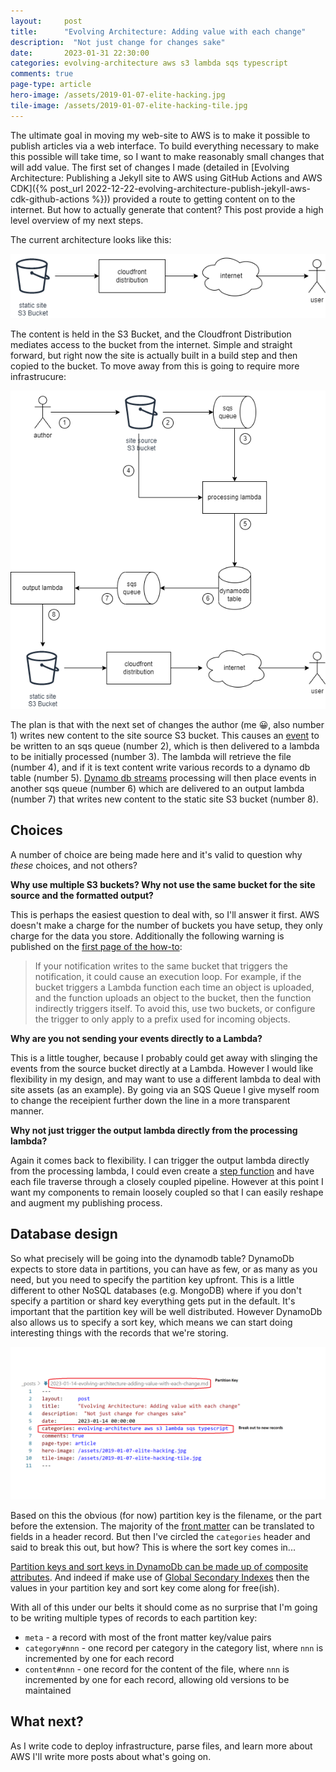 ```yaml
---
layout: 	post
title:  	"Evolving Architecture: Adding value with each change"
description:  "Not just change for changes sake"
date:   	2023-01-31 22:30:00
categories: evolving-architecture aws s3 lambda sqs typescript 
comments: true
page-type: article
hero-image: /assets/2019-01-07-elite-hacking.jpg
tile-image: /assets/2019-01-07-elite-hacking-tile.jpg
---
```


The ultimate goal in moving my web-site to AWS is to make it possible to publish articles via a web interface. To build everything necessary to make this possible will take time, so I want to make reasonably small changes that will add value. The first set of changes I made (detailed in [Evolving Architecture: Publishing a Jekyll site to AWS using GitHub Actions and AWS CDK]({% post_url 2022-12-22-evolving-architecture-publish-jekyll-aws-cdk-github-actions %})) provided a route to getting content on to the internet. But how to actually generate that content? This post provide a high level overview of my next steps.

The current architecture looks like this:

![Current high level architecture](/assets/2023-01-31-static-site.png)

The content is held in the S3 Bucket, and the Cloudfront Distribution mediates access to the bucket from the internet. Simple and straight forward, but right now the site is actually built in a build step and then copied to the bucket. To move away from this is going to require more infrastrucure:

![Target high level architecture for basic processing](/assets/2023-01-31-transform-to-static-site.png)

The plan is that with the next set of changes the author (me 😀, also number 1) writes new content to the site source S3 bucket. This causes an [event](https://docs.aws.amazon.com/AmazonS3/latest/userguide/NotificationHowTo.html) to be written to an sqs queue (number 2), which is then delivered to a lambda to be initially processed (number 3). The lambda will retrieve the file (number 4), and if it is text content write various records to a dynamo db table (number 5). [Dynamo db streams](https://aws.amazon.com/blogs/database/dynamodb-streams-use-cases-and-design-patterns/) processing will then place events in another sqs queue (number 6) which are delivered to an output lambda (number 7) that writes new content to the static site S3 bucket (number 8).

## Choices

A number of choice are being made here and it's valid to question why _these_ choices, and not others?

**Why use multiple S3 buckets? Why not use the same bucket for the site source and the formatted output?**

This is perhaps the easiest question to deal with, so I'll answer it first. AWS doesn't make a charge for the number of buckets you have setup, they only charge for the data you store. Additionally the following warning is published on the [first page of the how-to](https://docs.aws.amazon.com/AmazonS3/latest/userguide/NotificationHowTo.html):

> If your notification writes to the same bucket that triggers the notification, it could cause an execution loop. For example, if the bucket triggers a Lambda function each time an object is uploaded, and the function uploads an object to the bucket, then the function indirectly triggers itself. To avoid this, use two buckets, or configure the trigger to only apply to a prefix used for incoming objects.

**Why are you not sending your events directly to a Lambda?**

This is a little tougher, because I probably could get away with slinging the events from the source bucket directly at a Lambda. However I would like flexibility in my design, and may want to use a different lambda to deal with site assets (as an example). By going via an SQS Queue I give myself room to change the receipient further down the line in a more transparent manner.

**Why not just trigger the output lambda directly from the processing lambda?**

Again it comes back to flexibility. I can trigger the output lambda directly from the processing lambda, I could even create a [step function](https://aws.amazon.com/step-functions/) and have each file traverse through a closely coupled pipeline. However at this point I want my components to remain loosely coupled so that I can easily reshape and augment my publishing process.

## Database design
So what precisely will be going into the dynamodb table? DynamoDb expects to store data in partitions, you can have as few, or as many as you need, but you need to specify the partition key upfront. This is a little different to other NoSQL databases (e.g. MongoDB) where if you don't specify a partition or shard key everything gets put in the default. It's important that the partition key will be well distributed. However DynamoDb also allows us to specify a sort key, which means we can start doing interesting things with the records that we're storing.

![Anatomy of front matter](/assets/2023-01-31-post-header.png)

Based on this the obvious (for now) partition key is the filename, or the part before the extension. The majority of the [front matter](https://jekyllrb.com/docs/front-matter/) can be translated to fields in a header record. But then I've circled the `categories` header and said to break this out, but how? This is where the sort key comes in...

[Partition keys and sort keys in DynamoDb can be made up of composite attributes](https://aws.amazon.com/blogs/database/choosing-the-right-dynamodb-partition-key/). And indeed if make use of [Global Secondary Indexes](https://docs.aws.amazon.com/amazondynamodb/latest/developerguide/GSI.html) then the values in your partition key and sort key come along for free(ish).

With all of this under our belts it should come as no surprise that I'm going to be writing multiple types of records to each partition key:

* `meta` - a record with most of the front matter key/value pairs
* `category#nnn` - one record per category in the category list, where `nnn` is incremented by one for each record
* `content#nnn` - one record for the content of the file, where `nnn` is incremented by one for each record, allowing old versions to be maintained

## What next?

As I write code to deploy infrastructure, parse files, and learn more about AWS I'll write more posts about what's going on.